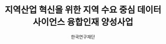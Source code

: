 ---
layout: page
title: 지역산업 혁신을 위한 지역 수요 중심 데이터사이언스 융합인재 양성사업
start_date: 2023-04-01 08:59:00-0400
end_date: 2029-03-01 08:59:00-0400
author: 한국연구재단
description: 지역산업 혁신을 위한 지역 수요 중심 데이터사이언스 융합인재 양성사업
importance: 1
category: projects
inline: true
related_publications: false
---